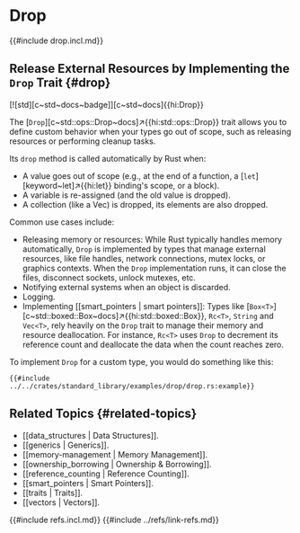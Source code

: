 # Drop

{{#include drop.incl.md}}

## Release External Resources by Implementing the `Drop` Trait {#drop}

[![std][c~std~docs~badge]][c~std~docs]{{hi:Drop}}

The [`Drop`][c~std::ops::Drop~docs]↗{{hi:std::ops::Drop}} trait allows you to define custom behavior when your types go out of scope, such as releasing resources or performing cleanup tasks.

Its `drop` method is called automatically by Rust when:

- A value goes out of scope (e.g., at the end of a function, a [`let`][keyword~let]↗{{hi:let}} binding's scope, or a block).
- A variable is re-assigned (and the old value is dropped).
- A collection (like a Vec) is dropped, its elements are also dropped.

Common use cases include:

- Releasing memory or resources: While Rust typically handles memory automatically, `Drop` is implemented by types that manage external resources, like file handles, network connections, mutex locks, or graphics contexts. When the `Drop` implementation runs, it can close the files, disconnect sockets, unlock mutexes, etc.
- Notifying external systems when an object is discarded.
- Logging.
- Implementing [[smart_pointers | smart pointers]]: Types like [`Box<T>`][c~std::boxed::Box~docs]↗{{hi:std::boxed::Box}}, `Rc<T>`, `String` and `Vec<T>`, rely heavily on the `Drop` trait to manage their memory and resource deallocation. For instance, `Rc<T>` uses `Drop` to decrement its reference count and deallocate the data when the count reaches zero.

To implement `Drop` for a custom type, you would do something like this:

```rust,editable
{{#include ../../crates/standard_library/examples/drop/drop.rs:example}}
```

## Related Topics {#related-topics}

- [[data_structures | Data Structures]].
- [[generics | Generics]].
- [[memory-management | Memory Management]].
- [[ownership_borrowing | Ownership & Borrowing]].
- [[reference_counting | Reference Counting]].
- [[smart_pointers | Smart Pointers]].
- [[traits | Traits]].
- [[vectors | Vectors]].

{{#include refs.incl.md}}
{{#include ../refs/link-refs.md}}

<div class="hidden">
</div>
